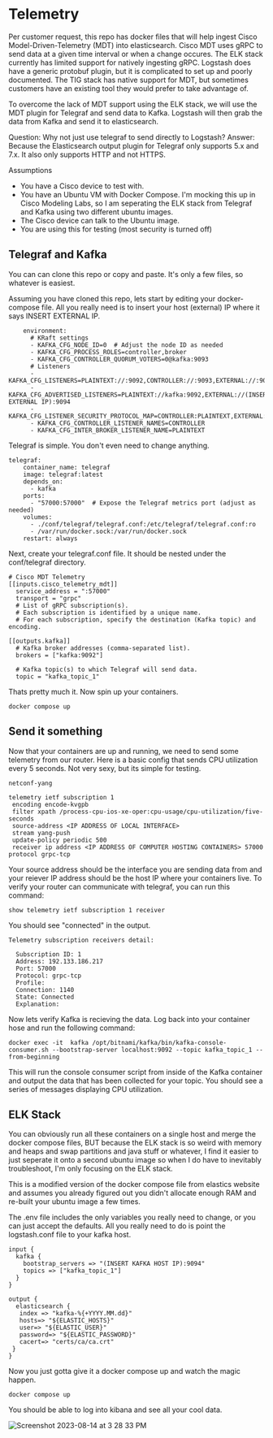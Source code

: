 # Telemetry
Per customer request, this repo has docker files that will help ingest Cisco Model-Driven-Telemetry (MDT) into elasticsearch. Cisco MDT uses gRPC to send data at a given time interval or when a change occures. The ELK stack currently has limited support for natively ingesting gRPC. Logstash does have a generic protobuf plugin, but it is complicated to set up and poorly documented. The TIG stack has native support for MDT, but sometimes customers have an existing tool they would prefer to take advantage of. 

To overcome the lack of MDT support using the ELK stack, we will use the MDT plugin for Telegraf and send data to Kafka. Logstash will then grab the data from Kafka and send it to elasticsearch.

Question: Why not just use telegraf to send directly to Logstash?
Answer: Because the Elasticsearch output plugin for Telegraf only supports 5.x and 7.x. It also only supports HTTP and not HTTPS. 

Assumptions
- You have a Cisco device to test with.
- You have an Ubuntu VM with Docker Compose. I'm mocking this up in Cisco Modeling Labs, so I am seperating the ELK stack from Telegraf and Kafka using two different ubuntu images.
- The Cisco device can talk to the Ubuntu image.
- You are using this for testing (most security is turned off)

## Telegraf and Kafka

You can can clone this repo or copy and paste. It's only a few files, so whatever is easiest. 

Assuming you have cloned this repo, lets start by editing your docker-compose file. All you really need is to insert your host (external) IP where it says INSERT EXTERNAL IP.

```
    environment:
      # KRaft settings
      - KAFKA_CFG_NODE_ID=0  # Adjust the node ID as needed
      - KAFKA_CFG_PROCESS_ROLES=controller,broker
      - KAFKA_CFG_CONTROLLER_QUORUM_VOTERS=0@kafka:9093
      # Listeners
      - KAFKA_CFG_LISTENERS=PLAINTEXT://:9092,CONTROLLER://:9093,EXTERNAL://:9094
      - KAFKA_CFG_ADVERTISED_LISTENERS=PLAINTEXT://kafka:9092,EXTERNAL://(INSERT EXTERNAL IP):9094
      - KAFKA_CFG_LISTENER_SECURITY_PROTOCOL_MAP=CONTROLLER:PLAINTEXT,EXTERNAL:PLAINTEXT,PLAINTEXT:PLAINTEXT
      - KAFKA_CFG_CONTROLLER_LISTENER_NAMES=CONTROLLER
      - KAFKA_CFG_INTER_BROKER_LISTENER_NAME=PLAINTEXT
```

Telegraf is simple. You don't even need to change anything.
```
telegraf:
    container_name: telegraf
    image: telegraf:latest
    depends_on:
      - kafka
    ports:
      - "57000:57000"  # Expose the Telegraf metrics port (adjust as needed)
    volumes:
      - ./conf/telegraf/telegraf.conf:/etc/telegraf/telegraf.conf:ro
      - /var/run/docker.sock:/var/run/docker.sock
    restart: always
```

Next, create your telegraf.conf file. It should be nested under the conf/telegraf directory.

```
# Cisco MDT Telemetry
[[inputs.cisco_telemetry_mdt]]
  service_address = ":57000"
  transport = "grpc"
  # List of gRPC subscription(s).
  # Each subscription is identified by a unique name.
  # For each subscription, specify the destination (Kafka topic) and encoding.

[[outputs.kafka]]
  # Kafka broker addresses (comma-separated list).
  brokers = ["kafka:9092"]

  # Kafka topic(s) to which Telegraf will send data.
  topic = "kafka_topic_1"
```

Thats pretty much it. Now spin up your containers.
```
docker compose up
```

## Send it something

Now that your containers are up and running, we need to send some telemetry from our router. Here is a basic config that sends CPU utilization every 5 seconds. Not very sexy, but its simple for testing.

```
netconf-yang

telemetry ietf subscription 1
 encoding encode-kvgpb
 filter xpath /process-cpu-ios-xe-oper:cpu-usage/cpu-utilization/five-seconds
 source-address <IP ADDRESS OF LOCAL INTERFACE>
 stream yang-push
 update-policy periodic 500
 receiver ip address <IP ADDRESS OF COMPUTER HOSTING CONTAINERS> 57000 protocol grpc-tcp
```
Your source address should be the interface you are sending data from and your reiever IP address should be the host IP where your containers live. To verify your router can communicate with telegraf, you can run this command:

```
show telemetry ietf subscription 1 receiver
```
You should see "connected" in the output.

```
Telemetry subscription receivers detail:

  Subscription ID: 1
  Address: 192.133.186.217
  Port: 57000
  Protocol: grpc-tcp
  Profile: 
  Connection: 1140
  State: Connected
  Explanation:
```

Now lets verify Kafka is recieving the data. Log back into your container hose and run the following command:

```
docker exec -it  kafka /opt/bitnami/kafka/bin/kafka-console-consumer.sh --bootstrap-server localhost:9092 --topic kafka_topic_1 --from-beginning
```
This will run the console consumer script from inside of the Kafka container and output the data that has been collected for your topic. You should see a series of messages displaying CPU utilization.

## ELK Stack

You can obviously run all these containers on a single host and merge the docker compose files, BUT because the ELK stack is so weird with memory and heaps and swap partitions and java stuff or whatever, I find it easier to just seperate it onto a second ubuntu image so when I do have to inevitably troubleshoot, I'm only focusing on the ELK stack.

This is a modified version of the docker compose file from elastics website and assumes you already figured out you didn't allocate enough RAM and re-built your ubuntu image a few times.

The .env file includes the only variables you really need to change, or you can just accept the defaults. All you really need to do is point the logstash.conf file to your kafka host.

```
input {
  kafka {
    bootstrap_servers => "(INSERT KAFKA HOST IP):9094"
    topics => ["kafka_topic_1"]
  }
}

output {
  elasticsearch {
   index => "kafka-%{+YYYY.MM.dd}"
   hosts=> "${ELASTIC_HOSTS}"
   user=> "${ELASTIC_USER}"
   password=> "${ELASTIC_PASSWORD}"
   cacert=> "certs/ca/ca.crt"
 }
}
```

Now you just gotta give it a docker compose up and watch the magic happen.

```
docker compose up
```
You should be able to log into kibana and see all your cool data.

![Screenshot 2023-08-14 at 3 28 33 PM](https://github.com/model-driven-devops/telemetry/assets/65776483/dc95f9bc-6ebf-4ce9-bd30-df791ac6b5a5)
